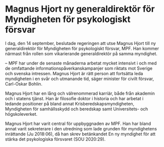 # Magnus Hjort ny generaldirektör för Myndigheten för psykologiskt försvar

I dag, den 14 september, beslutade regeringen att utse Magnus Hjort till ny generaldirektör för Myndigheten för psykologiskt försvar, MPF. Han kommer närmast från rollen som vikarierande generaldirektör på samma myndighet.

– MPF har under de senaste månaderna arbetat mycket intensivt i och med de omfattande informationspåverkanskampanjer som riktats mot Sverige och svenska intressen. Magnus Hjort är rätt person att fortsätta leda myndigheten i en svår och utmanande tid, säger minister för civilt försvar, Carl-Oskar Bohlin.

Magnus Hjort har en lång och välrenommerad karriär, både från akademin och i statens tjänst. Han är filosofie doktor i historia och har arbetat i ledande positioner på bland annat Krisberedskapsmyndigheten, Myndigheten för samhällsskydd och beredskap samt Universitets- och högskoleverket.

Magnus Hjort har varit central för uppbyggnaden av MPF. Han har bland annat varit sekreterare i den utredning som lade grunden för myndighetens inrättande (Ju 2018:06), då han skrev betänkandet En ny myndighet för att stärka det psykologiska försvaret (SOU 2020:29).
